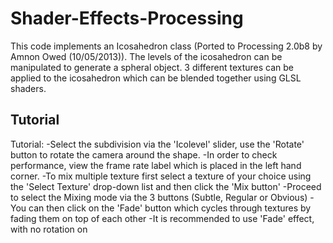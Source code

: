 # Shader-Effects-Processing

This code implements an Icosahedron class (Ported to Processing 2.0b8 by Amnon Owed (10/05/2013)).
The levels of the icosahedron can be manipulated to generate a spheral object.
3 different textures can be applied to the icosahedron which can be blended together using GLSL shaders.

Tutorial
------------------------------------------------
 Tutorial:
 -Select the subdivision via the 'Icolevel' slider, use the 'Rotate' button to rotate the camera around the shape.
 -In order to check performance, view the frame rate label which is placed in the left hand corner.
 -To mix multiple texture first select a texture of your choice using the 'Select Texture' drop-down list and then click the 'Mix button'
 -Proceed to select the Mixing mode via the 3 buttons (Subtle, Regular or Obvious)
 -You can then click on the 'Fade' button which cycles through textures by fading them on top of each other
 -It is recommended to use 'Fade' effect, with no rotation on
